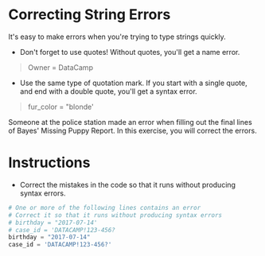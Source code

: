 # Correcting String Errors

It's easy to make errors when you're trying to type strings quickly.

* Don't forget to use quotes! Without quotes, you'll get a name error.

> Owner = DataCamp

* Use the same type of quotation mark. If you start with a single quote, and end with a double quote, you'll get a syntax error.

> fur_color = "blonde'

Someone at the police station made an error when filling out the final lines of Bayes' Missing Puppy Report. In this exercise, you will correct the errors.

# Instructions 

* Correct the mistakes in the code so that it runs without producing syntax errors.

```python
# One or more of the following lines contains an error
# Correct it so that it runs without producing syntax errors
# birthday = "2017-07-14'
# case_id = 'DATACAMP!123-456?
birthday = "2017-07-14"
case_id = 'DATACAMP!123-456?'
```
